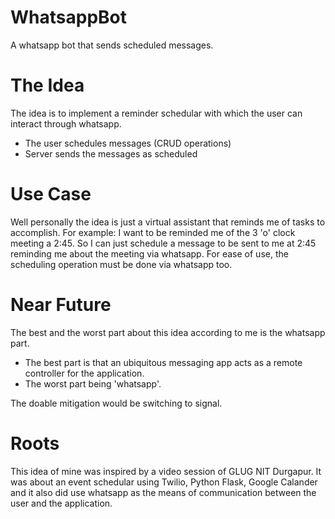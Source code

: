 # WhatsappBot
A whatsapp bot that sends scheduled messages.

# The Idea
The idea is to implement a reminder schedular with which the user can interact through whatsapp.
* The user schedules messages (CRUD operations)
* Server sends the messages as scheduled

# Use Case
Well personally the idea is just a virtual assistant that reminds me of tasks to accomplish.
For example: I want to be reminded me of the 3 'o' clock meeting a 2:45. So I can just schedule a message to be sent to me at 2:45 reminding me about the meeting via whatsapp.
For ease of use, the scheduling operation must be done via whatsapp too.

# Near Future
The best and the worst part about this idea according to me is the whatsapp part.
- The best part is that an ubiquitous messaging app acts as a remote controller for the application.
- The worst part being 'whatsapp'.

The doable mitigation would be switching to signal.

# Roots
This idea of mine was inspired by a video session of GLUG NIT Durgapur.
It was about an event schedular using Twilio, Python Flask, Google Calander and it also did use whatsapp as the means of communication between the user and the application.
